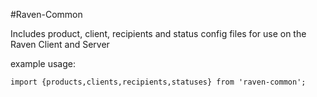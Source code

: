 #Raven-Common

Includes product, client, recipients and status config files for use on the Raven Client and Server

example usage:

` import {products,clients,recipients,statuses} from 'raven-common'; `




